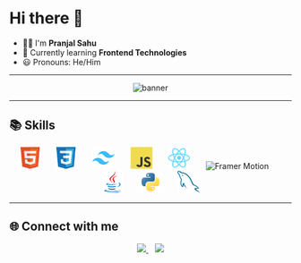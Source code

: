 # Hi there 👋  

- 👨‍💻 I'm **Pranjal Sahu**  
- 🌱 Currently learning **Frontend Technologies**  
- 😃 Pronouns: He/Him  

---


<p align="center">
  <img src="https://i.postimg.cc/Kj4BQG6H/Final.png" alt="banner" />
</p>


---

## 📚 Skills  

<p align="center">
  <img src="https://raw.githubusercontent.com/devicons/devicon/master/icons/html5/html5-original.svg" width="40" height="40" alt="HTML5"/>
  &nbsp;&nbsp;&nbsp;&nbsp;
  <img src="https://raw.githubusercontent.com/devicons/devicon/master/icons/css3/css3-original.svg" width="40" height="40" alt="CSS3"/>
  &nbsp;&nbsp;&nbsp;&nbsp;&nbsp;
  <img src="https://raw.githubusercontent.com/devicons/devicon/master/icons/tailwindcss/tailwindcss-original.svg" width="40" height="40" alt="Tailwind CSS"/>
  &nbsp;&nbsp;&nbsp;&nbsp;&nbsp;
  <img src="https://raw.githubusercontent.com/devicons/devicon/master/icons/javascript/javascript-original.svg" width="40" height="40" alt="JavaScript"/>
  &nbsp;&nbsp;&nbsp;&nbsp;&nbsp;
  <img src="https://raw.githubusercontent.com/devicons/devicon/master/icons/react/react-original.svg" width="40" height="40" alt="React"/>
  &nbsp;&nbsp;&nbsp;&nbsp;&nbsp;
  <img src="https://i.postimg.cc/Hxxzs31t/framer-motion-seeklogo.png" width="40" height="40" alt="Framer Motion"/>
  &nbsp;&nbsp;&nbsp;&nbsp;&nbsp;
  <img src="https://raw.githubusercontent.com/devicons/devicon/master/icons/java/java-original.svg" width="40" height="40" alt="Java"/>
  &nbsp;&nbsp;&nbsp;&nbsp;&nbsp;
  <img src="https://raw.githubusercontent.com/devicons/devicon/master/icons/python/python-original.svg" width="40" height="40" alt="Python"/>
  &nbsp;&nbsp;&nbsp;&nbsp;&nbsp;
  <img src="https://raw.githubusercontent.com/devicons/devicon/master/icons/mysql/mysql-original.svg" width="40" height="40" alt="MySQL"/>
</p>

---

## 🌐 Connect with me  
<p align="center">
  <a href="https://www.linkedin.com/in/pranjal-sahu-/" target="_blank">
    <img src="https://img.shields.io/badge/LinkedIn-0077B5?style=for-the-badge&logo=linkedin&logoColor=white"/>
  </a>
  &nbsp;&nbsp;
  <a href="https://portfoliopranjalsahu.netlify.app" target="_blank">
    <img src="https://img.shields.io/badge/Portfolio-000000?style=for-the-badge&logo=about.me&logoColor=white"/>
  </a>
</p>

